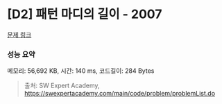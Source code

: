 # [D2] 패턴 마디의 길이 - 2007 

[문제 링크](https://swexpertacademy.com/main/code/problem/problemDetail.do?contestProbId=AV5P1kNKAl8DFAUq) 

### 성능 요약

메모리: 56,692 KB, 시간: 140 ms, 코드길이: 284 Bytes



> 출처: SW Expert Academy, https://swexpertacademy.com/main/code/problem/problemList.do